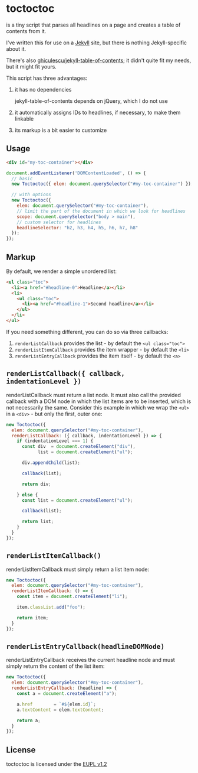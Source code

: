 # toctoctoc

is a tiny script that parses all headlines on a page and creates a table of contents from it.

I've written this for use on a [Jekyll](https://wwww.jekyllrb.com) site, but there is nothing Jekyll-specific about it.

There's also [ghiculescu/jekyll-table-of-contents](https://github.com/ghiculescu/jekyll-table-of-contents); it didn't quite fit my needs, but it might fit yours.

This script has three advantages:

1. it has no dependencies

   jekyll-table-of-contents depends on jQuery, which I do not use

2. it automatically assigns IDs to headlines, if necessary, to make them linkable

3. its markup is a bit easier to customize

## Usage

```html
<div id="my-toc-container"></div>
```

```js
document.addEventListener('DOMContentLoaded', () => {
  // basic
  new Toctoctoc({ elem: document.querySelector("#my-toc-container") });

  // with options
  new Toctoctoc({
    elem: document.querySelector("#my-toc-container"),
    // limit the part of the document in which we look for headlines
    scope: document.querySelector("body > main"),
    // custom selector for headlines
    headlineSelector: "h2, h3, h4, h5, h6, h7, h8"
  });
});
```

## Markup

By default, we render a simple unordered list:

```html
<ul class="toc">
  <li><a href="#headline-0">Headline</a></li>
  <li>
    <ul class="toc">
      <li><a href="#headline-1">Second headline</a></li>
    </ul>
  </li>
</ul>
```

If you need something different, you can do so via three callbacks:

1. `renderListCallback` provides the list - by default the `<ul class="toc">`
2. `renderListItemCallback` provides the item wrapper - by default the `<li>`
2. `renderListEntryCallback` provides the item itself - by default the `<a>`

## `renderListCallback({ callback, indentationLevel })`

renderListCallback must return a list node. It must also call the provided callback with a DOM node in which the list items are to be inserted, which is not necessarily the same. Consider this example in which we wrap the `<ul>` in a `<div>` - but only the first, outer one:

```js
new Toctoctoc({
  elem: document.querySelector("#my-toc-container"),
  renderListCallback: ({ callback, indentationLevel }) => {
    if (indentationLevel === 1) {
      const div  = document.createElement("div"),
            list = document.createElement("ul");

      div.appendChild(list);

      callback(list);

      return div;

    } else {
      const list = document.createElement("ul");

      callback(list);

      return list;
    }
  }
});
````

## `renderListItemCallback()`

renderListItemCallback must simply return a list item node:

```js
new Toctoctoc({
  elem: document.querySelector("#my-toc-container"),
  renderListItemCallback: () => {
    const item = document.createElement("li");

    item.classList.add("foo");

    return item;
  }
});
```

## `renderListEntryCallback(headlineDOMNode)`

renderListEntryCallback receives the current headline node and must simply return the content of the list item:

```js
new Toctoctoc({
  elem: document.querySelector("#my-toc-container"),
  renderListEntryCallback: (headline) => {
    const a = document.createElement("a");

    a.href        = `#${elem.id}`;
    a.textContent = elem.textContent;

    return a;
  }
});
```

## License

toctoctoc is licensed under the [EUPL v1.2](https://joinup.ec.europa.eu/sites/default/files/custom-page/attachment/2020-03/EUPL-1.2%20EN.txt)
